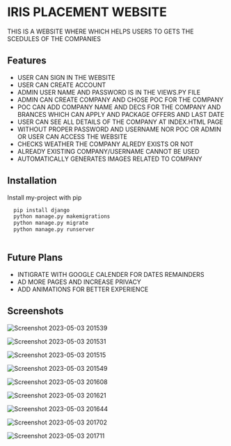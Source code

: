 
# IRIS PLACEMENT WEBSITE

THIS IS A WEBSITE WHERE WHICH HELPS USERS TO GETS THE SCEDULES OF THE COMPANIES


## Features


- USER CAN SIGN IN THE WEBSITE
- USER CAN CREATE ACCOUNT
- ADMIN USER NAME AND PASSWORD IS IN THE VIEWS.PY FILE 
- ADMIN CAN CREATE COMPANY AND CHOSE POC FOR THE COMPANY
- POC CAN ADD COMPANY NAME AND DECS FOR THE COMPANY AND BRANCES WHICH CAN APPLY AND PACKAGE OFFERS AND LAST DATE
- USER CAN SEE ALL DETAILS OF THE COMPANY AT INDEX.HTML PAGE
- WITHOUT PROPER PASSWORD AND USERNAME NOR POC OR ADMIN OR USER CAN ACCESS THE WEBSITE
- CHECKS WEATHER THE COMPANY ALREDY EXISTS OR NOT 
- ALREADY EXISTING COMPANY/USERNAME CANNOT BE USED
- AUTOMATICALLY GENERATES IMAGES RELATED TO COMPANY


## Installation

Install my-project with pip

```bash
  pip install django
  python manage.py makemigrations
  python manage.py migrate
  python manage.py runserver
  
```
   



## Future Plans

 - INTIGRATE WITH GOOGLE CALENDER FOR DATES REMAINDERS
 - AD MORE PAGES AND INCREASE PRIVACY
 - ADD ANIMATIONS FOR BETTER EXPERIENCE


## Screenshots

![Screenshot 2023-05-03 201539](https://user-images.githubusercontent.com/114287381/235957215-ca9865d5-df92-45cc-8375-4c8c060ebda1.png)

![Screenshot 2023-05-03 201531](https://user-images.githubusercontent.com/114287381/235958439-8ba31a2a-929e-49ac-a0eb-9933251c681d.png)

![Screenshot 2023-05-03 201515](https://user-images.githubusercontent.com/114287381/235958644-5aa37102-f233-4e77-9c4b-232a9fa0ef5f.png)

![Screenshot 2023-05-03 201549](https://user-images.githubusercontent.com/114287381/235958754-b6f4aa38-e622-4d9b-9a44-55f7f9bc3ab4.png)

![Screenshot 2023-05-03 201608](https://user-images.githubusercontent.com/114287381/235958862-31eb4cef-0b61-41f6-bb84-f9170645d828.png)

![Screenshot 2023-05-03 201621](https://user-images.githubusercontent.com/114287381/235959034-4ec9f0bd-c4b8-4e9f-836f-d9213f965650.png)


![Screenshot 2023-05-03 201644](https://user-images.githubusercontent.com/114287381/235959170-7710a87f-7f22-46e8-a105-3135951e761b.png)

![Screenshot 2023-05-03 201702](https://user-images.githubusercontent.com/114287381/235959276-686ce31e-d708-453e-9e00-e3a8bd51f6be.png)



![Screenshot 2023-05-03 201711](https://user-images.githubusercontent.com/114287381/235959380-ccdc90f4-de9f-4876-b423-870eb759511d.png)
